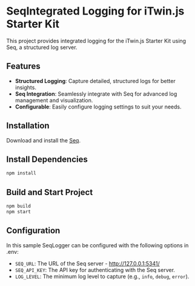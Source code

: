 # SeqIntegrated Logging for iTwin.js Starter Kit

This project provides integrated logging for the iTwin.js Starter Kit using Seq, a structured log server.

## Features

- **Structured Logging**: Capture detailed, structured logs for better insights.
- **Seq Integration**: Seamlessly integrate with Seq for advanced log management and visualization.
- **Configurable**: Easily configure logging settings to suit your needs.

## Installation

Download and install the [Seq](https://datalust.co/download).

## Install Dependencies

   ```sh
   npm install
   ```

## Build and Start Project

   ```sh  
   npm build
   npm start
   ```


## Configuration

In this sample SeqLogger can be configured with the following options in .env:

- `SEQ_URL`: The URL of the Seq server - http://127.0.0.1:5341/
- `SEQ_API_KEY`: The API key for authenticating with the Seq server.
- `LOG_LEVEL`: The minimum log level to capture (e.g., `info`, `debug`, `error`).

